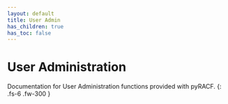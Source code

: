 ```yaml
---
layout: default
title: User Admin
has_children: true
has_toc: false
---
```


# User Administration

Documentation for User Administration functions provided with pyRACF.
{: .fs-6 .fw-300 }